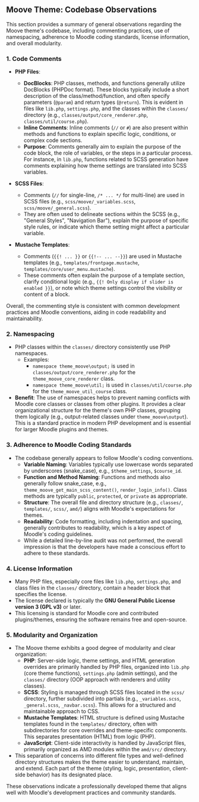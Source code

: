 ## Moove Theme: Codebase Observations

This section provides a summary of general observations regarding the Moove theme's codebase, including commenting practices, use of namespacing, adherence to Moodle coding standards, license information, and overall modularity.

### 1. Code Comments

*   **PHP Files**:
    *   **DocBlocks**: PHP classes, methods, and functions generally utilize DocBlocks (PHPDoc format). These blocks typically include a short description of the class/method/function, and often specify parameters (`@param`) and return types (`@return`). This is evident in files like `lib.php`, `settings.php`, and the classes within the `classes/` directory (e.g., `classes/output/core_renderer.php`, `classes/util/course.php`).
    *   **Inline Comments**: Inline comments (`//` or `#`) are also present within methods and functions to explain specific logic, conditions, or complex code sections.
    *   **Purpose**: Comments generally aim to explain the purpose of the code block, the role of variables, or the steps in a particular process. For instance, in `lib.php`, functions related to SCSS generation have comments explaining how theme settings are translated into SCSS variables.

*   **SCSS Files**:
    *   Comments (`//` for single-line, `/* ... */` for multi-line) are used in SCSS files (e.g., `scss/moove/_variables.scss`, `scss/moove/_general.scss`).
    *   They are often used to delineate sections within the SCSS (e.g., "General Styles", "Navigation Bar"), explain the purpose of specific style rules, or indicate which theme setting might affect a particular variable.

*   **Mustache Templates**:
    *   Comments (`{{! ... }}` or `{{!-- ... --}}`) are used in Mustache templates (e.g., `templates/frontpage.mustache`, `templates/core/user_menu.mustache`).
    *   These comments often explain the purpose of a template section, clarify conditional logic (e.g., `{{! Only display if slider is enabled }}`), or note which theme settings control the visibility or content of a block.

Overall, the commenting style is consistent with common development practices and Moodle conventions, aiding in code readability and maintainability.

### 2. Namespacing

*   PHP classes within the `classes/` directory consistently use PHP namespaces.
    *   Examples:
        *   `namespace theme_moove\output;` is used in `classes/output/core_renderer.php` for the `theme_moove_core_renderer` class.
        *   `namespace theme_moove\util;` is used in `classes/util/course.php` for the `theme_moove_util_course` class.
*   **Benefit**: The use of namespaces helps to prevent naming conflicts with Moodle core classes or classes from other plugins. It provides a clear organizational structure for the theme's own PHP classes, grouping them logically (e.g., output-related classes under `theme_moove\output`). This is a standard practice in modern PHP development and is essential for larger Moodle plugins and themes.

### 3. Adherence to Moodle Coding Standards

*   The codebase generally appears to follow Moodle's coding conventions.
    *   **Variable Naming**: Variables typically use lowercase words separated by underscores (snake_case), e.g., `$theme_settings`, `$course_id`.
    *   **Function and Method Naming**: Functions and methods also generally follow snake_case, e.g., `theme_moove_get_main_scss_content()`, `render_login_info()`. Class methods are typically `public`, `protected`, or `private` as appropriate.
    *   **Structure**: The overall file and directory structure (e.g., `classes/`, `templates/`, `scss/`, `amd/`) aligns with Moodle's expectations for themes.
    *   **Readability**: Code formatting, including indentation and spacing, generally contributes to readability, which is a key aspect of Moodle's coding guidelines.
    *   While a detailed line-by-line audit was not performed, the overall impression is that the developers have made a conscious effort to adhere to these standards.

### 4. License Information

*   Many PHP files, especially core files like `lib.php`, `settings.php`, and class files in the `classes/` directory, contain a header block that specifies the license.
*   The license declared is typically the **GNU General Public License version 3 (GPL v3)** or later.
*   This licensing is standard for Moodle core and contributed plugins/themes, ensuring the software remains free and open-source.

### 5. Modularity and Organization

*   The Moove theme exhibits a good degree of modularity and clear organization:
    *   **PHP**: Server-side logic, theme settings, and HTML generation overrides are primarily handled by PHP files, organized into `lib.php` (core theme functions), `settings.php` (admin settings), and the `classes/` directory (OOP approach with renderers and utility classes).
    *   **SCSS**: Styling is managed through SCSS files located in the `scss/` directory, further subdivided into partials (e.g., `_variables.scss`, `_general.scss`, `_navbar.scss`). This allows for a structured and maintainable approach to CSS.
    *   **Mustache Templates**: HTML structure is defined using Mustache templates found in the `templates/` directory, often with subdirectories for core overrides and theme-specific components. This separates presentation (HTML) from logic (PHP).
    *   **JavaScript**: Client-side interactivity is handled by JavaScript files, primarily organized as AMD modules within the `amd/src/` directory.
*   This separation of concerns into different file types and well-defined directory structures makes the theme easier to understand, maintain, and extend. Each part of the theme (styling, logic, presentation, client-side behavior) has its designated place.

These observations indicate a professionally developed theme that aligns well with Moodle's development practices and community standards.
